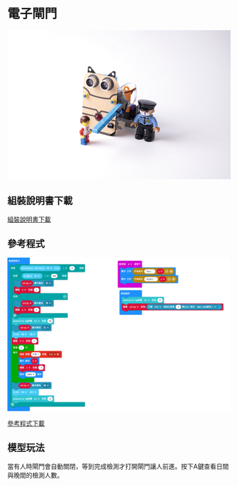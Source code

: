 # 電子閘門

![](../images/gate.png)

## 組裝說明書下載

[組裝說明書下載](https://drive.google.com/drive/folders/1wg_edUZFrqyUONA0FJ6vFBkGArRsfnf4?usp=sharing)

## 參考程式

![](../images/gate_code.png)

[參考程式下載](https://makecode.microbit.org/_b8s5xLE59eqC)

## 模型玩法

當有人時閘門會自動關閉，等到完成檢測才打開閘門讓人前進。按下A鍵查看日間與晚間的檢測人數。
